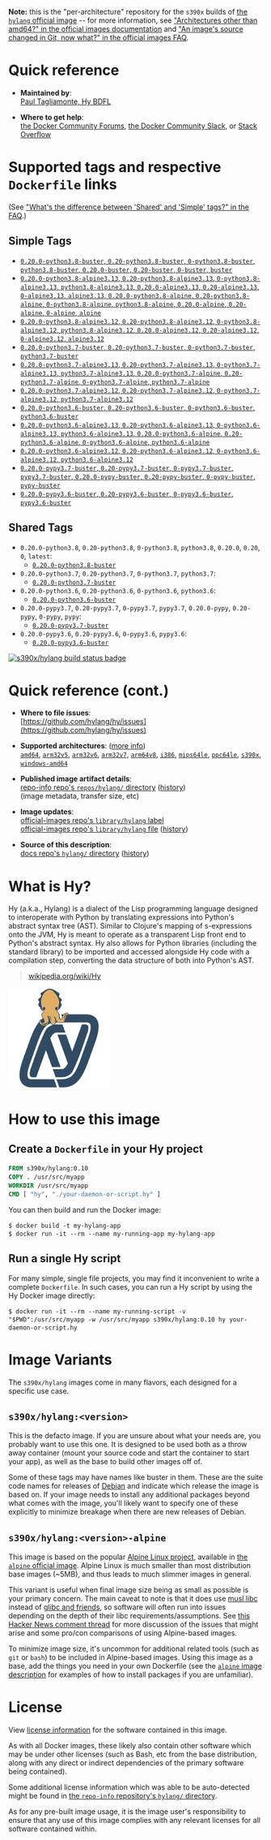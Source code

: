 <!--

********************************************************************************

WARNING:

    DO NOT EDIT "hylang/README.md"

    IT IS AUTO-GENERATED

    (from the other files in "hylang/" combined with a set of templates)

********************************************************************************

-->

**Note:** this is the "per-architecture" repository for the `s390x` builds of [the `hylang` official image](https://hub.docker.com/_/hylang) -- for more information, see ["Architectures other than amd64?" in the official images documentation](https://github.com/docker-library/official-images#architectures-other-than-amd64) and ["An image's source changed in Git, now what?" in the official images FAQ](https://github.com/docker-library/faq#an-images-source-changed-in-git-now-what).

# Quick reference

-	**Maintained by**:  
	[Paul Tagliamonte, Hy BDFL](https://github.com/hylang/hy)

-	**Where to get help**:  
	[the Docker Community Forums](https://forums.docker.com/), [the Docker Community Slack](https://dockr.ly/slack), or [Stack Overflow](https://stackoverflow.com/search?tab=newest&q=docker)

# Supported tags and respective `Dockerfile` links

(See ["What's the difference between 'Shared' and 'Simple' tags?" in the FAQ](https://github.com/docker-library/faq#whats-the-difference-between-shared-and-simple-tags).)

## Simple Tags

-	[`0.20.0-python3.8-buster`, `0.20-python3.8-buster`, `0-python3.8-buster`, `python3.8-buster`, `0.20.0-buster`, `0.20-buster`, `0-buster`, `buster`](https://github.com/hylang/docker-hylang/blob/2b9abbea083ffe4b8e86eb5951f470d04a2aa9c0/dockerfiles-generated/Dockerfile.python3.8-buster)
-	[`0.20.0-python3.8-alpine3.13`, `0.20-python3.8-alpine3.13`, `0-python3.8-alpine3.13`, `python3.8-alpine3.13`, `0.20.0-alpine3.13`, `0.20-alpine3.13`, `0-alpine3.13`, `alpine3.13`, `0.20.0-python3.8-alpine`, `0.20-python3.8-alpine`, `0-python3.8-alpine`, `python3.8-alpine`, `0.20.0-alpine`, `0.20-alpine`, `0-alpine`, `alpine`](https://github.com/hylang/docker-hylang/blob/2b9abbea083ffe4b8e86eb5951f470d04a2aa9c0/dockerfiles-generated/Dockerfile.python3.8-alpine3.13)
-	[`0.20.0-python3.8-alpine3.12`, `0.20-python3.8-alpine3.12`, `0-python3.8-alpine3.12`, `python3.8-alpine3.12`, `0.20.0-alpine3.12`, `0.20-alpine3.12`, `0-alpine3.12`, `alpine3.12`](https://github.com/hylang/docker-hylang/blob/2b9abbea083ffe4b8e86eb5951f470d04a2aa9c0/dockerfiles-generated/Dockerfile.python3.8-alpine3.12)
-	[`0.20.0-python3.7-buster`, `0.20-python3.7-buster`, `0-python3.7-buster`, `python3.7-buster`](https://github.com/hylang/docker-hylang/blob/2b9abbea083ffe4b8e86eb5951f470d04a2aa9c0/dockerfiles-generated/Dockerfile.python3.7-buster)
-	[`0.20.0-python3.7-alpine3.13`, `0.20-python3.7-alpine3.13`, `0-python3.7-alpine3.13`, `python3.7-alpine3.13`, `0.20.0-python3.7-alpine`, `0.20-python3.7-alpine`, `0-python3.7-alpine`, `python3.7-alpine`](https://github.com/hylang/docker-hylang/blob/2b9abbea083ffe4b8e86eb5951f470d04a2aa9c0/dockerfiles-generated/Dockerfile.python3.7-alpine3.13)
-	[`0.20.0-python3.7-alpine3.12`, `0.20-python3.7-alpine3.12`, `0-python3.7-alpine3.12`, `python3.7-alpine3.12`](https://github.com/hylang/docker-hylang/blob/2b9abbea083ffe4b8e86eb5951f470d04a2aa9c0/dockerfiles-generated/Dockerfile.python3.7-alpine3.12)
-	[`0.20.0-python3.6-buster`, `0.20-python3.6-buster`, `0-python3.6-buster`, `python3.6-buster`](https://github.com/hylang/docker-hylang/blob/2b9abbea083ffe4b8e86eb5951f470d04a2aa9c0/dockerfiles-generated/Dockerfile.python3.6-buster)
-	[`0.20.0-python3.6-alpine3.13`, `0.20-python3.6-alpine3.13`, `0-python3.6-alpine3.13`, `python3.6-alpine3.13`, `0.20.0-python3.6-alpine`, `0.20-python3.6-alpine`, `0-python3.6-alpine`, `python3.6-alpine`](https://github.com/hylang/docker-hylang/blob/2b9abbea083ffe4b8e86eb5951f470d04a2aa9c0/dockerfiles-generated/Dockerfile.python3.6-alpine3.13)
-	[`0.20.0-python3.6-alpine3.12`, `0.20-python3.6-alpine3.12`, `0-python3.6-alpine3.12`, `python3.6-alpine3.12`](https://github.com/hylang/docker-hylang/blob/2b9abbea083ffe4b8e86eb5951f470d04a2aa9c0/dockerfiles-generated/Dockerfile.python3.6-alpine3.12)
-	[`0.20.0-pypy3.7-buster`, `0.20-pypy3.7-buster`, `0-pypy3.7-buster`, `pypy3.7-buster`, `0.20.0-pypy-buster`, `0.20-pypy-buster`, `0-pypy-buster`, `pypy-buster`](https://github.com/hylang/docker-hylang/blob/2b9abbea083ffe4b8e86eb5951f470d04a2aa9c0/dockerfiles-generated/Dockerfile.pypy3.7-buster)
-	[`0.20.0-pypy3.6-buster`, `0.20-pypy3.6-buster`, `0-pypy3.6-buster`, `pypy3.6-buster`](https://github.com/hylang/docker-hylang/blob/2b9abbea083ffe4b8e86eb5951f470d04a2aa9c0/dockerfiles-generated/Dockerfile.pypy3.6-buster)

## Shared Tags

-	`0.20.0-python3.8`, `0.20-python3.8`, `0-python3.8`, `python3.8`, `0.20.0`, `0.20`, `0`, `latest`:
	-	[`0.20.0-python3.8-buster`](https://github.com/hylang/docker-hylang/blob/2b9abbea083ffe4b8e86eb5951f470d04a2aa9c0/dockerfiles-generated/Dockerfile.python3.8-buster)
-	`0.20.0-python3.7`, `0.20-python3.7`, `0-python3.7`, `python3.7`:
	-	[`0.20.0-python3.7-buster`](https://github.com/hylang/docker-hylang/blob/2b9abbea083ffe4b8e86eb5951f470d04a2aa9c0/dockerfiles-generated/Dockerfile.python3.7-buster)
-	`0.20.0-python3.6`, `0.20-python3.6`, `0-python3.6`, `python3.6`:
	-	[`0.20.0-python3.6-buster`](https://github.com/hylang/docker-hylang/blob/2b9abbea083ffe4b8e86eb5951f470d04a2aa9c0/dockerfiles-generated/Dockerfile.python3.6-buster)
-	`0.20.0-pypy3.7`, `0.20-pypy3.7`, `0-pypy3.7`, `pypy3.7`, `0.20.0-pypy`, `0.20-pypy`, `0-pypy`, `pypy`:
	-	[`0.20.0-pypy3.7-buster`](https://github.com/hylang/docker-hylang/blob/2b9abbea083ffe4b8e86eb5951f470d04a2aa9c0/dockerfiles-generated/Dockerfile.pypy3.7-buster)
-	`0.20.0-pypy3.6`, `0.20-pypy3.6`, `0-pypy3.6`, `pypy3.6`:
	-	[`0.20.0-pypy3.6-buster`](https://github.com/hylang/docker-hylang/blob/2b9abbea083ffe4b8e86eb5951f470d04a2aa9c0/dockerfiles-generated/Dockerfile.pypy3.6-buster)

[![s390x/hylang build status badge](https://img.shields.io/jenkins/s/https/doi-janky.infosiftr.net/job/multiarch/job/s390x/job/hylang.svg?label=s390x/hylang%20%20build%20job)](https://doi-janky.infosiftr.net/job/multiarch/job/s390x/job/hylang/)

# Quick reference (cont.)

-	**Where to file issues**:  
	[https://github.com/hylang/hy/issues](https://github.com/hylang/hy/issues)

-	**Supported architectures**: ([more info](https://github.com/docker-library/official-images#architectures-other-than-amd64))  
	[`amd64`](https://hub.docker.com/r/amd64/hylang/), [`arm32v5`](https://hub.docker.com/r/arm32v5/hylang/), [`arm32v6`](https://hub.docker.com/r/arm32v6/hylang/), [`arm32v7`](https://hub.docker.com/r/arm32v7/hylang/), [`arm64v8`](https://hub.docker.com/r/arm64v8/hylang/), [`i386`](https://hub.docker.com/r/i386/hylang/), [`mips64le`](https://hub.docker.com/r/mips64le/hylang/), [`ppc64le`](https://hub.docker.com/r/ppc64le/hylang/), [`s390x`](https://hub.docker.com/r/s390x/hylang/), [`windows-amd64`](https://hub.docker.com/r/winamd64/hylang/)

-	**Published image artifact details**:  
	[repo-info repo's `repos/hylang/` directory](https://github.com/docker-library/repo-info/blob/master/repos/hylang) ([history](https://github.com/docker-library/repo-info/commits/master/repos/hylang))  
	(image metadata, transfer size, etc)

-	**Image updates**:  
	[official-images repo's `library/hylang` label](https://github.com/docker-library/official-images/issues?q=label%3Alibrary%2Fhylang)  
	[official-images repo's `library/hylang` file](https://github.com/docker-library/official-images/blob/master/library/hylang) ([history](https://github.com/docker-library/official-images/commits/master/library/hylang))

-	**Source of this description**:  
	[docs repo's `hylang/` directory](https://github.com/docker-library/docs/tree/master/hylang) ([history](https://github.com/docker-library/docs/commits/master/hylang))

# What is Hy?

Hy (a.k.a., Hylang) is a dialect of the Lisp programming language designed to interoperate with Python by translating expressions into Python's abstract syntax tree (AST). Similar to Clojure's mapping of s-expressions onto the JVM, Hy is meant to operate as a transparent Lisp front end to Python's abstract syntax. Hy also allows for Python libraries (including the standard library) to be imported and accessed alongside Hy code with a compilation step, converting the data structure of both into Python's AST.

> [wikipedia.org/wiki/Hy](https://en.wikipedia.org/wiki/Hy)

![logo](https://raw.githubusercontent.com/docker-library/docs/c097f38c6ee48cd13456df8cd853a9d806fff429/hylang/logo.png)

# How to use this image

## Create a `Dockerfile` in your Hy project

```dockerfile
FROM s390x/hylang:0.10
COPY . /usr/src/myapp
WORKDIR /usr/src/myapp
CMD [ "hy", "./your-daemon-or-script.hy" ]
```

You can then build and run the Docker image:

```console
$ docker build -t my-hylang-app
$ docker run -it --rm --name my-running-app my-hylang-app
```

## Run a single Hy script

For many simple, single file projects, you may find it inconvenient to write a complete `Dockerfile`. In such cases, you can run a Hy script by using the Hy Docker image directly:

```console
$ docker run -it --rm --name my-running-script -v "$PWD":/usr/src/myapp -w /usr/src/myapp s390x/hylang:0.10 hy your-daemon-or-script.hy
```

# Image Variants

The `s390x/hylang` images come in many flavors, each designed for a specific use case.

## `s390x/hylang:<version>`

This is the defacto image. If you are unsure about what your needs are, you probably want to use this one. It is designed to be used both as a throw away container (mount your source code and start the container to start your app), as well as the base to build other images off of.

Some of these tags may have names like buster in them. These are the suite code names for releases of [Debian](https://wiki.debian.org/DebianReleases) and indicate which release the image is based on. If your image needs to install any additional packages beyond what comes with the image, you'll likely want to specify one of these explicitly to minimize breakage when there are new releases of Debian.

## `s390x/hylang:<version>-alpine`

This image is based on the popular [Alpine Linux project](https://alpinelinux.org), available in [the `alpine` official image](https://hub.docker.com/_/alpine). Alpine Linux is much smaller than most distribution base images (~5MB), and thus leads to much slimmer images in general.

This variant is useful when final image size being as small as possible is your primary concern. The main caveat to note is that it does use [musl libc](https://musl.libc.org) instead of [glibc and friends](https://www.etalabs.net/compare_libcs.html), so software will often run into issues depending on the depth of their libc requirements/assumptions. See [this Hacker News comment thread](https://news.ycombinator.com/item?id=10782897) for more discussion of the issues that might arise and some pro/con comparisons of using Alpine-based images.

To minimize image size, it's uncommon for additional related tools (such as `git` or `bash`) to be included in Alpine-based images. Using this image as a base, add the things you need in your own Dockerfile (see the [`alpine` image description](https://hub.docker.com/_/alpine/) for examples of how to install packages if you are unfamiliar).

# License

View [license information](https://github.com/hylang/hy/blob/master/LICENSE) for the software contained in this image.

As with all Docker images, these likely also contain other software which may be under other licenses (such as Bash, etc from the base distribution, along with any direct or indirect dependencies of the primary software being contained).

Some additional license information which was able to be auto-detected might be found in [the `repo-info` repository's `hylang/` directory](https://github.com/docker-library/repo-info/tree/master/repos/hylang).

As for any pre-built image usage, it is the image user's responsibility to ensure that any use of this image complies with any relevant licenses for all software contained within.
